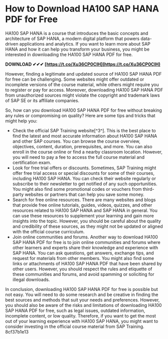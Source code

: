 # How to Download HA100 SAP HANA PDF for Free
 
HA100 SAP HANA is a course that introduces the basic concepts and architecture of SAP HANA, a modern digital platform that powers data-driven applications and analytics. If you want to learn more about SAP HANA and how it can help you transform your business, you might be interested in downloading the HA100 SAP HANA PDF for free.
 
**DOWNLOAD ✔✔✔ [https://t.co/Xu36CP0ClH](https://t.co/Xu36CP0ClH)**


 
However, finding a legitimate and updated source of HA100 SAP HANA PDF for free can be challenging. Some websites might offer outdated or incomplete versions of the course material, while others might require you to register or pay for access. Moreover, downloading HA100 SAP HANA PDF from unauthorized sources might violate the copyright and trademark laws of SAP SE or its affiliate companies.
 
So, how can you download HA100 SAP HANA PDF for free without breaking any rules or compromising on quality? Here are some tips and tricks that might help you:
 
- Check the official SAP Training website[^3^]. This is the best place to find the latest and most accurate information about HA100 SAP HANA and other SAP courses. You can browse the course overview, objectives, content, duration, prerequisites, and more. You can also enroll in the course online or find a nearby classroom location. However, you will need to pay a fee to access the full course material and certification exam.
- Look for free trial offers or discounts. Sometimes, SAP Training might offer free trial access or special discounts for some of their courses, including HA100 SAP HANA. You can check their website regularly or subscribe to their newsletter to get notified of any such opportunities. You might also find some promotional codes or vouchers from third-party websites or partners that can help you save some money.
- Search for free online resources. There are many websites and blogs that provide free online tutorials, guides, videos, quizzes, and other resources related to HA100 SAP HANA and SAP HANA in general. You can use these resources to supplement your learning and gain more insights into the topic. However, you should be careful about the quality and credibility of these sources, as they might not be updated or aligned with the official course curriculum.
- Join online communities and forums. Another way to download HA100 SAP HANA PDF for free is to join online communities and forums where other learners and experts share their knowledge and experience with SAP HANA. You can ask questions, get answers, exchange tips, and request for materials from other members. You might also find some links or attachments of HA100 SAP HANA PDF that have been shared by other users. However, you should respect the rules and etiquette of these communities and forums, and avoid spamming or soliciting for illegal downloads.

In conclusion, downloading HA100 SAP HANA PDF for free is possible but not easy. You will need to do some research and be creative in finding the best sources and methods that suit your needs and preferences. However, you should also be aware of the risks and limitations of downloading HA100 SAP HANA PDF for free, such as legal issues, outdated information, incomplete content, or low quality. Therefore, if you want to get the most out of your learning experience with HA100 SAP HANA, you might want to consider investing in the official course material from SAP Training.
 8cf37b1e13
 

